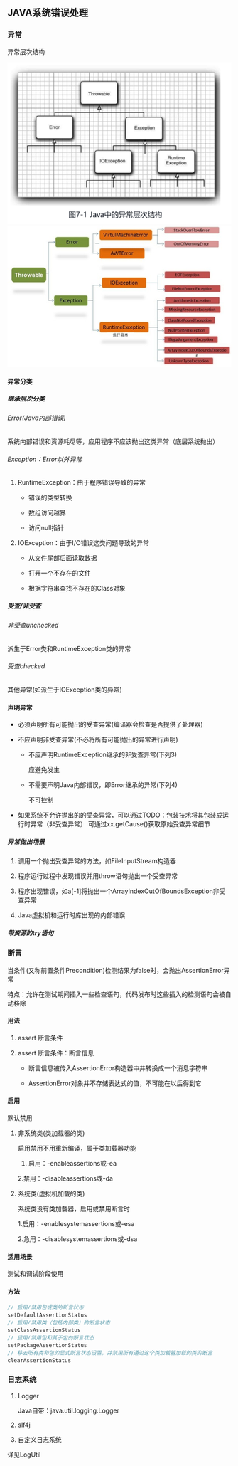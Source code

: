 ## JAVA系统错误处理

### 异常

异常层次结构

![ExceptionArchitecture.png](images/ExceptionArchitecture.png)
![ExceptionArchitecture2.png](images/ExceptionArchitecture2.png)

#### 异常分类

##### 继承层次分类

###### Error(Java内部错误)
  
系统内部错误和资源耗尽等，应用程序不应该抛出这类异常（底层系统抛出）

###### Exception：Error以外异常

1. RuntimeException：由于程序错误导致的异常
   
    * 错误的类型转换
      
    * 数组访问越界
      
    * 访问null指针

2. IOException：由于I/O错误这类问题导致的异常
   
    * 从文件尾部后面读取数据
      
    * 打开一个不存在的文件
      
    * 根据字符串查找不存在的Class对象

##### 受查/非受查

###### 非受查unchecked

派生于Error类和RuntimeException类的异常

###### 受查checked

其他异常(如派生于IOException类的异常)

#### 声明异常

* 必须声明所有可能抛出的受查异常(编译器会检查是否提供了处理器)

* 不应声明非受查异常(不必将所有可能抛出的异常进行声明)

   * 不应声明RuntimeException继承的非受查异常(下列3)
   
      应避免发生
   
   * 不需要声明Java内部错误，即Error继承的异常(下列4)
   
      不可控制
   
* 如果系统不允许抛出的的受查异常，可以通过TODO：包装技术将其包装成运行时异常（非受查异常） 可通过xx.getCause()获取原始受查异常细节

##### 异常抛出场景

1. 调用一个抛出受查异常的方法，如FileInputStream构造器
   
2. 程序运行过程中发现错误并用throw语句抛出一个受查异常
   
3. 程序出现错误，如a[-1]将抛出一个ArrayIndexOutOfBoundsException非受查异常
   
4. Java虚拟机和运行时库出现的内部错误

##### 带资源的try语句

### 断言

当条件(又称前置条件Precondition)检测结果为false时，会抛出AssertionError异常

特点：允许在测试期间插入一些检查语句，代码发布时这些插入的检测语句会被自动移除

#### 用法

1. assert 断言条件
   
2. assert 断言条件：断言信息
   
    * 断言信息被传入AssertionError构造器中并转换成一个消息字符串

    * AssertionError对象并不存储表达式的值，不可能在以后得到它

#### 启用

默认禁用

1. 非系统类(类加载器的类)

    启用禁用不用重新编译，属于类加载器功能
   
    1. 启用：-enableassertions或-ea
    
    2.禁用：-disableassertions或-da
   
2. 系统类(虚拟机加载的类)

    系统类没有类加载器，启用或禁用断言时
   
    1.启用：-enablesystemassertions或-esa
   
    2.急用：-disablesystemassertions或-dsa
   
#### 适用场景

测试和调试阶段使用

#### 方法

```java
// 启用/禁用包或类的断言状态
setDefaultAssertionStatus
// 启用/禁用类（包括内部类）的断言状态
setClassAssertionStatus
// 启用/禁用包和其子包的断言状态
setPackageAssertionStatus
// 移去所有类和包的显式断言状态设置，并禁用所有通过这个类加载器加载的类的断言
clearAssertionStatus
```

### 日志系统

1. Logger

   Java自带：java.util.logging.Logger

2. slf4j

3. 自定义日志系统

详见LogUtil
